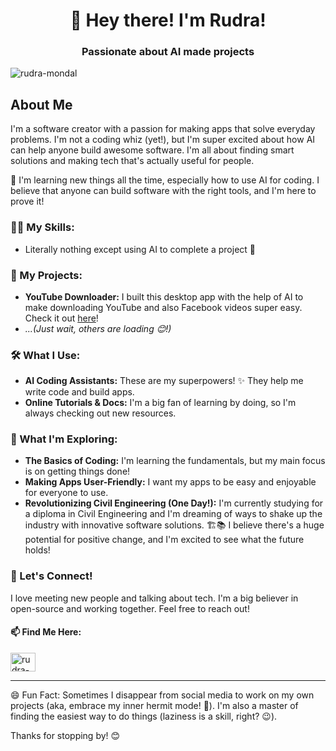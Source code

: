 <h1 align="center">👋 Hey there! I'm Rudra!</h1>
<h3 align="center">Passionate about AI made projects</h3>

<p align="left"> <img src="https://komarev.com/ghpvc/?username=rudra-mondal" alt="rudra-mondal" /> </p>

## About Me
I'm a software creator with a passion for making apps that solve everyday problems.  I'm not a coding whiz (yet!), but I'm super excited about how AI can help anyone build awesome software.  I'm all about finding smart solutions and making tech that's actually useful for people.

🌱 I'm learning new things all the time, especially how to use AI for coding.  I believe that anyone can build software with the right tools, and I'm here to prove it!

### 🧑‍🔬 My Skills:
- Literally nothing except using AI to complete a project 🐸

### 🚀 My Projects:

* **YouTube Downloader:** I built this desktop app with the help of AI to make downloading YouTube and also Facebook videos super easy. Check it out [here](https://github.com/rudra-mondal/youtube-downloader.git)!
* *...(Just wait, others are loading 😊!)*

### 🛠️ What I Use:

* **AI Coding Assistants:**  These are my superpowers! ✨ They help me write code and build apps.
* **Online Tutorials & Docs:** I'm a big fan of learning by doing, so I'm always checking out new resources.

### 🤔 What I'm Exploring:

* **The Basics of Coding:** I'm learning the fundamentals, but my main focus is on getting things done!
* **Making Apps User-Friendly:** I want my apps to be easy and enjoyable for everyone to use.
* **Revolutionizing Civil Engineering (One Day!):**  I'm currently studying for a diploma in Civil Engineering and I'm dreaming of ways to shake up the industry with innovative software solutions. 🏗️📚  I believe there's a huge potential for positive change, and I'm excited to see what the future holds!


### 🤝 Let's Connect!

I love meeting new people and talking about tech. I'm a big believer in open-source and working together. Feel free to reach out!

<h4 align="left">📫 Find Me Here:</h4>
<p align="left">
<a href="https://www.linkedin.com/in/rudra-mondal/" target="blank"><img align="center" src="https://raw.githubusercontent.com/rahuldkjain/github-profile-readme-generator/master/src/images/icons/Social/linked-in-alt.svg" alt="rudra-mondal" height="30" width="40" /></a>
</p>

---

😄 Fun Fact: Sometimes I disappear from social media to work on my own projects (aka, embrace my inner hermit mode! 🤫). I'm also a master of finding the easiest way to do things (laziness is a skill, right? 😉).

Thanks for stopping by! 😊
